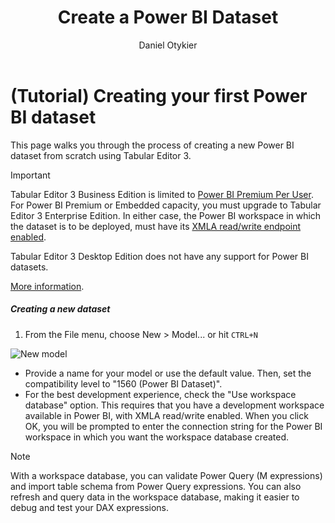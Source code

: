 ﻿---
uid: new-pbi-model
title: Create a Power BI Dataset
author: Daniel Otykier
updated: 2021-09-06
applies_to:
  editions:
    - edition: Desktop
      none: x
    - edition: Business
    - edition: Enterprise
---
# (Tutorial) Creating your first Power BI dataset

This page walks you through the process of creating a new Power BI dataset from scratch using Tabular Editor 3.

> [!IMPORTANT]
> Tabular Editor 3 Business Edition is limited to [Power BI Premium Per User](https://docs.microsoft.com/en-us/power-bi/admin/service-premium-per-user-faq). For Power BI Premium or Embedded capacity, you must upgrade to Tabular Editor 3 Enterprise Edition. In either case, the Power BI workspace in which the dataset is to be deployed, must have its [XMLA read/write endpoint enabled](https://docs.microsoft.com/en-us/power-bi/admin/service-premium-connect-tools#enable-xmla-read-write).
>
> Tabular Editor 3 Desktop Edition does not have any support for Power BI datasets.
> 
> [More information](xref:editions).

##### Creating a new dataset

1. From the File menu, choose New > Model... or hit `CTRL+N`

![New model](https://user-images.githubusercontent.com/8976200/116813604-c83d5f80-ab54-11eb-8a6f-4347f26aa626.png)

- Provide a name for your model or use the default value. Then, set the compatibility level to "1560 (Power BI Dataset)".
- For the best development experience, check the "Use workspace database" option. This requires that you have a development workspace available in Power BI, with XMLA read/write enabled. When you click OK, you will be prompted to enter the connection string for the Power BI workspace in which you want the workspace database created.

> [!NOTE]
> With a workspace database, you can validate Power Query (M expressions) and import table schema from Power Query expressions. You can also refresh and query data in the workspace database, making it easier to debug and test your DAX expressions.
